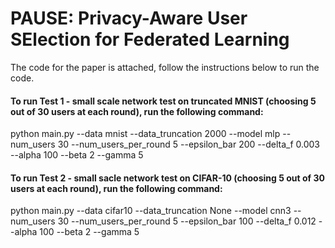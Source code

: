 # PAUSE: Privacy-Aware User SElection for Federated Learning
The code for the paper is attached, follow the instructions below to run the code.

#### To run Test 1 - small scale network test on truncated MNIST (choosing 5 out of 30 users at each round), run the following command:

python main.py --data mnist --data_truncation 2000 --model mlp --num_users 30 --num_users_per_round 5 --epsilon_bar 200 --delta_f 0.003 --alpha 100 --beta 2 --gamma 5


#### To run Test 2 - small sacle network test on CIFAR-10 (choosing 5 out of 30 users at each round), run the following command:


python main.py --data cifar10 --data_truncation None --model cnn3 --num_users 30 --num_users_per_round 5 --epsilon_bar 100 --delta_f 0.012 --alpha 100 --beta 2 --gamma 5
